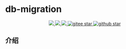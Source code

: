# db-migration
<p align="center">
    <a target="_blank" href="https://search.maven.org/search?q=g:%22com.github.mengweijin%22%20AND%20a:%22db-migration-flowable%22">
        <img src="https://img.shields.io/maven-central/v/com.github.mengweijin/db-migration?label=db-migration-flowable&color=blue" />
    </a>
	<a target="_blank" href="https://github.com/mengweijin/db-migration/blob/master/LICENSE">
		<img src="https://img.shields.io/badge/license-Apache2.0-blue.svg" />
	</a>
	<a target="_blank" href="https://www.oracle.com/technetwork/java/javase/downloads/index.html">
		<img src="https://img.shields.io/badge/JDK-8+-green.svg" />
	</a>
	<a target="_blank" href="https://gitee.com/mengweijin/db-migration-flowable/stargazers">
		<img src="https://gitee.com/mengweijin/db-migration-flowable/badge/star.svg?theme=dark" alt='gitee star'/>
	</a>
	<a target="_blank" href='https://github.com/mengweijin/db-migration-flowable'>
		<img src="https://img.shields.io/github/stars/mengweijin/db-migration-flowable.svg?style=social" alt="github star"/>
	</a>
</p>

## 介绍

